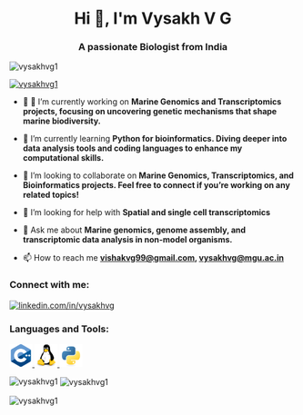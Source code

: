 <h1 align="center">Hi 👋, I'm Vysakh V G</h1>
<h3 align="center">A passionate Biologist from India</h3>

<p align="left"> <img src="https://komarev.com/ghpvc/?username=vysakhvg1&label=Profile%20views&color=0e75b6&style=flat" alt="vysakhvg1" /> </p>

<p align="left"> <a href="https://github.com/ryo-ma/github-profile-trophy"><img src="https://github-profile-trophy.vercel.app/?username=vysakhvg1" alt="vysakhvg1" /></a> </p>

- 🔭 🔭 I’m currently working on **Marine Genomics and Transcriptomics projects, focusing on uncovering genetic mechanisms that shape marine biodiversity.**

- 🌱 I’m currently learning **Python for bioinformatics. Diving deeper into data analysis tools and coding languages to enhance my computational skills.**

- 👯 I’m looking to collaborate on **Marine Genomics, Transcriptomics, and Bioinformatics projects. Feel free to connect if you’re working on any related topics!**

- 🤝 I’m looking for help with **Spatial and single cell transcriptomics**

- 💬 Ask me about **Marine genomics, genome assembly, and transcriptomic data analysis in non-model organisms.**

- 📫 How to reach me **vishakvg99@gmail.com, vysakhvg@mgu.ac.in**

<h3 align="left">Connect with me:</h3>
<p align="left">
<a href="https://linkedin.com/in/linkedin.com/in/vysakhvg" target="blank"><img align="center" src="https://raw.githubusercontent.com/rahuldkjain/github-profile-readme-generator/master/src/images/icons/Social/linked-in-alt.svg" alt="linkedin.com/in/vysakhvg" height="30" width="40" /></a>
</p>

<h3 align="left">Languages and Tools:</h3>
<p align="left"> <a href="https://www.w3schools.com/cpp/" target="_blank" rel="noreferrer"> <img src="https://raw.githubusercontent.com/devicons/devicon/master/icons/cplusplus/cplusplus-original.svg" alt="cplusplus" width="40" height="40"/> </a> <a href="https://www.linux.org/" target="_blank" rel="noreferrer"> <img src="https://raw.githubusercontent.com/devicons/devicon/master/icons/linux/linux-original.svg" alt="linux" width="40" height="40"/> </a> <a href="https://www.python.org" target="_blank" rel="noreferrer"> <img src="https://raw.githubusercontent.com/devicons/devicon/master/icons/python/python-original.svg" alt="python" width="40" height="40"/> </a> </p>

<p><img align="left" src="https://github-readme-stats.vercel.app/api/top-langs?username=vysakhvg1&show_icons=true&locale=en&layout=compact" alt="vysakhvg1" /></p>

<p>&nbsp;<img align="center" src="https://github-readme-stats.vercel.app/api?username=vysakhvg1&show_icons=true&locale=en" alt="vysakhvg1" /></p>

<p><img align="center" src="https://github-readme-streak-stats.herokuapp.com/?user=vysakhvg1&" alt="vysakhvg1" /></p>
